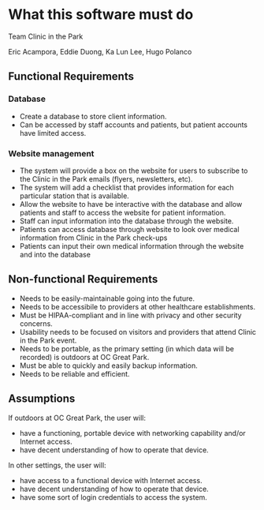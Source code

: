 # What this software must do

Team Clinic in the Park 

Eric Acampora, Eddie Duong, Ka Lun Lee, Hugo Polanco

## Functional Requirements

### Database

+ Create a database to store client information.
+ Can be accessed by staff accounts and patients, but patient accounts have limited access.
 

### Website management
+ The system will provide a box on the website for users to subscribe to the Clinic in the Park emails (flyers, newsletters, etc).
+ The system will add a checklist that provides information for each particular station that is available.
+ Allow the website to have be interactive with the database and allow patients and staff to access the website for patient information.
+ Staff can input information into the database through the website. 
+ Patients can access database through website to look over medical information from Clinic in the Park check-ups
+ Patients can input their own medical information through the website and into the database


## Non-functional Requirements
+ Needs to be easily-maintainable going into the future.
+ Needs to be accessibile to providers at other healthcare establishments.
+ Must be HIPAA-compliant and in line with privacy and other security concerns.
+ Usability needs to be focused on visitors and providers that attend Clinic in the Park event.
+ Needs to be portable, as the primary setting (in which data will be recorded) is outdoors at OC Great Park.
+ Must be able to quickly and easily backup information.
+ Needs to be reliable and efficient.

## Assumptions

If outdoors at OC Great Park, the user will:

+ have a functioning, portable device with networking capability and/or Internet access. 
+ have decent understanding of how to operate that device.

In other settings, the user will:

+  have access to a functional device with Internet access.
+  have decent understanding of how to operate that device.
+  have some sort of login credentials to access the system.



